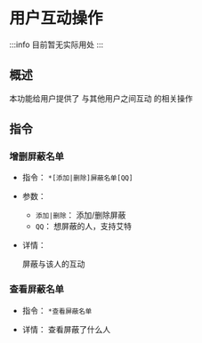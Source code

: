 # 用户互动操作

:::info
目前暂无实际用处
:::

## 概述

本功能给用户提供了 与其他用户之间互动 的相关操作

## 指令

### 增删屏蔽名单

- 指令： `*[添加|删除]屏蔽名单[QQ]`

- 参数：
  - `添加|删除`： 添加/删除屏蔽
  - `QQ`： 想屏蔽的人，支持艾特

- 详情：

  屏蔽与该人的互动

### 查看屏蔽名单

- 指令： `*查看屏蔽名单`

- 详情：
  查看屏蔽了什么人
